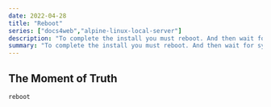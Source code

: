 ```yaml
---
date: 2022-04-28
title: "Reboot"
series: ["docs4web","alpine-linux-local-server"]
description: "To complete the install you must reboot. And then wait for system to come up."
summary: "To complete the install you must reboot. And then wait for system to come up."
---
```


## The Moment of Truth

``` shell
reboot
```
